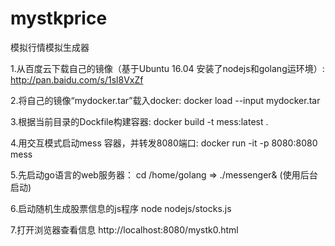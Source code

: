 # mystkprice
模拟行情模拟生成器

1.从百度云下载自己的镜像（基于Ubuntu 16.04 安装了nodejs和golang运环境）:
http://pan.baidu.com/s/1sl8VxZf

2.将自己的镜像“mydocker.tar”载入docker:
docker load --input mydocker.tar

3.根据当前目录的Dockfile构建容器:
docker build -t mess:latest .

4.用交互模式启动mess 容器，并转发8080端口:
docker run -it -p 8080:8080 mess

5.先启动go语言的web服务器：
cd /home/golang  => ./messenger&  (使用后台启动)

6.启动随机生成股票信息的js程序
node nodejs/stocks.js

7.打开浏览器查看信息
http://localhost:8080/mystk0.html


